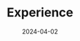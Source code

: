 ---
title: Experience
date: 2024-04-02

type: landing

sections:
  - block: markdown
    id: CV
    content:
      title: Curriculum Vitae
      text: Since December 2021 I am an Akademischer Rat at the [Institute of Applied Dynamics](https://www.ltd.tf.fau.de) at the  Friedrich-Alexander-Universität Erlangen-Nürnberg.<br>I studied mechanical engineering with focus on mechanics and control theory at ETH Zurich and received my BSc and MSc degrees in 2013 and 2015, respectively. For my PhD, I joined the [Institute for Nonlinear Mechanics](https://www.inm.uni-stuttgart.de) at the University of Stuttgart, where I graduated in 2021 under the supervision of Prof. Dr. Remco I. Leine. Thereafter, I moved to Erlangen, where I have been appointed as Akademischer Rat.
    design:
      columns: '2'

  - block: markdown
    id: teaching
    content:
      # Note: `&shy;` is used to add a 'soft' hyphen in a long heading.
      title: 'Teaching'
      subtitle: 
      text: "In the past years I tought the following courses. I contributed to or completely devised the course material of the lectures marked with *.
      
      ## Computational Multibody Dynamics *
      
      *Summer 2022 - present* 
       <br>
      Mechanics of multibody systems. Recursive kinematics algorithm. Numerical methods for solving ODEs and nonlinear equations. Students write own code for simulation of multibody systems in Python.
      
      ## Biomechanics*
      
      *Summer 2022 - present * 
       <br>
      Statics of rigid and linear elastic bodies. Nonisotropic elastic materials. Rheological models for viscoelasticity. Planar Euler--Bernoulli and Timoshenko beam theory. Introduction to the Finite Element Method.

      ## Introduction to Numerics *
      
      *Summer 2022 - present* 
       <br>
      One day workshop introducing numeriacl methods for solving linear and nonlinear systems of equations as well as ODEs. 

      ## Multibody Dynamics
      
      *Winter 2023/2024* 
       <br>
      Kinematics and dynamics of rigid body systems. Bilateral constraints. Minimal coordinates. Description of dynamics as differential algebraic equations of index 3. Index reduction by differentiation, Gear-Gupta-Leimkuhler stabilization and null space projection.

      ## Statics & Elastostatics
      
      *Summer 2022* 
       <br>
      Kinematics and statics of rigid and linear elastic bodies. Euler--Bernoulli beam theory. Mechanics of trusses. 
      
      ## Engineering Mechanics 1
      
      *Winter 2020/2021* 
       <br>
      Kinematics and statics of rigid and linear elastic bodies. Euler--Bernoulli beam theory. Mechanics of trusses. 

      ## Introduction to Differential Geometry *

      *Winter 2016/2017* 
       <br>
      Intrinsic differential geometry. Smooth manifolds. Tangent and cotangent bundles. Lie derivative. Grassmann algebra and differential forms. Frobenius' theorem. Covariant derivative and geodesic flow. Lie-Groups. Geometric Mechanics. 
      "
    design:
      columns: '2'
  - block: markdown
    id: varia
    content:
      # Note: `&shy;` is used to add a 'soft' hyphen in a long heading.
      title: 'Varia'
      subtitle: 
      text: "## Societies
      
      I am an active member of

      - [GAMM](https://www.gamm.org) - Association of Applied Mathematics and Mechanics
  
      - [ENNSD](https://tripop.gitlabpages.inria.fr/ennsd) - European Network for Nonsmooth Dynamics
  
      - [ETH Alumni](https://www.alumni.ethz.ch) - ETH Zurich Alumni Association
  
      - [SwissPhO](https://physics.olympiad.ch/) - Association of Swiss Physics Olympiads
  
      ## GAMM Juniors

      In 2023 the GAMM elected me as a GAMM Junior. In 2024 the GAMM Junior elected me as their *deputy speaker*. <br>[GAMM Juniors](https://www.gamm-juniors.de) are young researchers and members of the GAMM, who are characterized by an excellent diploma/master and/or PhD thesis in the fields of Applied Mathematics or Mechanics.   
      Currently, I am the deputy speaker of the GAMM Juniors.

      ## Review and Editorial Activity

      I am member of the Editorial Board of 

      - [GAMMAS](https://www.bibliothek.tu-chemnitz.de/ojs/index.php/GAMMAS) - GAMM Archive for Students
  

      Furthermore, I am regularly selected as a reviewer for the following international journals

      - [ZAMM](https://onlinelibrary.wiley.com/journal/15214001) - Journal of Applied Mathematics and Mechanics

      - [MEMOCS](https://msp.org/memocs/about/journal/about.html) - Mathematics and Mechanics of Complex Systems

      - [NODY](https://link.springer.com/journal/11071) - Nonlinear Dynamics

      - [GAMMAS](https://www.bibliothek.tu-chemnitz.de/ojs/index.php/GAMMAS) - GAMM Archive for Students

      - [JCOMP](https://www.sciencedirect.com/journal/journal-of-computational-physics) - Journal of Computational Physics
      "
    design:
      columns: '2'

---
